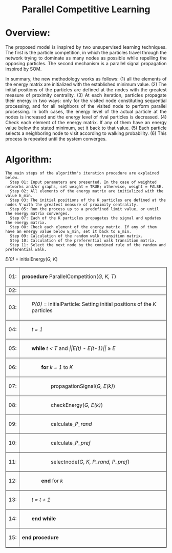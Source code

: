 <h1 align="center">Parallel Competitive Learning</h1>

Overview:
=================

<p align="justify">The proposed model is inspired by two unsupervised learning techniques. The first is the particle competition, in which the particles travel through the network trying to dominate as many nodes as possible while repelling the opposing particles. The second mechanism is a parallel signal propagation inspired by SOM.</p>
<p align="justify">In summary, the new methodology works as follows: (1) all the elements of the energy matrix are initialized with the established minimum value. (2) The initial positions of the particles are defined at the nodes with the greatest measure of proximity centrality. (3) At each iteration, particles propagate their energy in two ways: only for the visited node constituting sequential processing, and for all neighbors of the visited node to perform parallel processing. In both cases, the energy level of the actual particle at the nodes is increased and the energy level of rival particles is decreased. (4) Check each element of the energy matrix. If any of them have an energy value below the stated minimum, set it back to that value. (5) Each particle selects a neighboring node to visit according to walking probability. (6) This process is repeated until the system converges. </p>
<!--
<p align="center">Figure below, illustrates the description of the method detection process.</p>
<img src="imagem.jpg" alt="Illustrates the process description of the proposed method. (a) - Particle initial position at a node with the greatest measure of proximity centrality. (b) - Energy propagation in the visited node. (c) - Energy propagation to the neighbors of the visited node. (d) - Choose a new node to visit and do the process again.">
-->

Algorithm:
=================
<!--ts-->
    The main steps of the algorithm's iteration procedure are explained below.
      Step 01: Input parameters are presented. In the case of weighted networks and/or graphs, set weight = TRUE; otherwise, weight = FALSE.
      Step 02: All elements of the energy matrix are initialized with the value E_min.
      Step 03: The initial positions of the K particles are defined at the nodes V with the greatest measure of proximity centrality.
      Step 05: Run the process up to a predefined limit value, or until the energy matrix converges.
      Step 07: Each of the K particles propagates the signal and updates the energy matrix.
      Step 08: Check each element of the energy matrix. If any of them have an energy value below E_min, set it back to E_min.
      Step 09: Calculation of the random walk transition matrix.
      Step 10: Calculation of the preferential walk transition matrix.
      Step 11: Select the next node by the combined rule of the random and preferential walk.
<!--te-->

<table border="1">
    <tr>
        <td>01: </td>
        <td><p><b>procedure</b> ParallelCompetition(<i>G, K, T</i>)</p></td>
    </tr>
    <tr>
        <td>02: </td>
        <td style="text-indent: 20px;"></td><i>E(0)</i> = initialEnergy(<i>G, K</i>)</td>
    </tr>
    <tr>
        <td>03: </td>
        <td><p style="padding-left: 30px;"><i>P(0)</i> = initialParticle: Setting initial positions of the <i>K</i> particles</p></td>
    </tr>
    <tr>
        <td>04: </td>
        <td><p style="padding-left: 30px;"><i>t = 1</i></p></td>
    </tr>
    <tr>
        <td>05: </td>
        <td><p style="padding-left: 30px;"><b>while</b> <i>t &lt; T</i> and <i>||E(t) - E(t-1)|| &ge; &Epsilon; </i></p></td>
    </tr>
    <tr>
        <td>06: </td>
        <td><p style="padding-left: 60px;"><b>for</b> <i>k = 1</i> to <i>K</i></p></td>
    </tr>
    <tr>
        <td>07: </td>
        <td><p style="padding-left: 90px;">propagationSignal(<i>G, E(k)</i>)</p></td>
    </tr>
    <tr>
        <td>08: </td>
        <td><p style="padding-left: 90px;">checkEnergy(<i>G, E(k)</i>)</p></td>
    </tr>
    <tr>
        <td>09: </td>
        <td><p style="padding-left: 90px;">calculate_<i>P_rand</i></p></td>
    </tr>
    <tr>
        <td>10: </td>
        <td><p style="padding-left: 90px;">calculate_<i>P_pref</i></p></td>
    </tr>
    <tr>
        <td>11: </td>
        <td><p style="padding-left: 90px;">selectnode(<i>G, K, P_rand, P_pref</i>)</p></td>
    </tr>
    <tr>
        <td>12: </td>
        <td><p style="padding-left: 60px;"><b>end</b> for <i>k</i></p></td>
    </tr>
    <tr>
        <td>13: </td>
        <td><p style="padding-left: 30px;"><i>t = t + 1</i></p></td>
    </tr>
    <tr>
        <td>14: </td>
        <td><p style="padding-left: 30px;"><b>end while</b></p></td>
    </tr>
    <tr>
        <td>15: </td>
        <td><p><b>end procedure</b></p></td>
    </tr>
</table>
